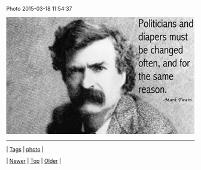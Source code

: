 <!--
title: Photo 2015-03-18 11
date: 2020-06-28T15:27:00.072Z
tags: photo
-->


Photo 2015-03-18 11:54:37

![](113952662309-0.jpg)

<!--BOTTOM-POST-NAVIGATION-->
---

| [Tags](tags.md) | [photo](tag-photo.md) |

| [Newer](113862052564.md) | [Top](index.md) | [Older](114529836949.md) |